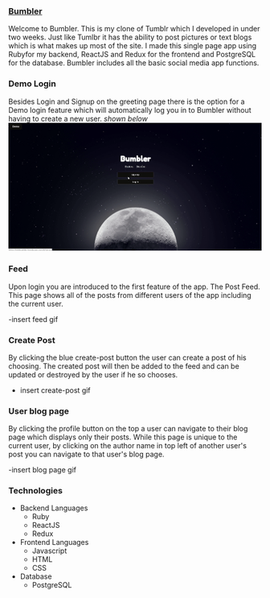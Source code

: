 ### [Bumbler](https://mlsbumbler.herokuapp.com)

Welcome to Bumbler. This is my clone of Tumblr which I developed in under two weeks. Just like Tumlbr it has the ability to post pictures or text blogs which is what makes up most of the site. I made this single page app using Rubyfor my backend, ReactJS and Redux for the frontend and PostgreSQL for the database. Bumbler includes all the basic social media app functions.

### Demo Login

Besides Login and Signup on the greeting page there is the option for a Demo login feature which will automatically log you in to Bumbler without having to create a new user. *shown below*
![](Demo-Login.gif)

### Feed

Upon login you are introduced to the first feature of the app. The Post Feed. This page shows all of the posts from different users of the app including the current user.

-insert feed gif

### Create Post

By clicking the blue create-post button the user can create a post of his choosing. The created post will then be added to the feed and can be updated or destroyed by the user if he so chooses.

- insert create-post gif

### User blog page

By clicking the profile button on the top a user can navigate to their blog page which displays only their posts. While this page is unique to the current user, by clicking on the author name in top left of another user's post you can navigate to that user's blog page.

-insert blog page gif

### Technologies

- Backend Languages
  * Ruby
  * ReactJS
  * Redux
- Frontend Languages
  * Javascript
  * HTML
  * CSS
- Database
  * PostgreSQL
